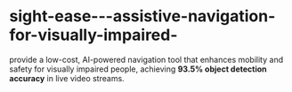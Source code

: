 # sight-ease---assistive-navigation-for-visually-impaired-
provide a low-cost, AI-powered navigation tool that enhances mobility and safety for visually impaired people, achieving **93.5% object detection accuracy** in live video streams.

